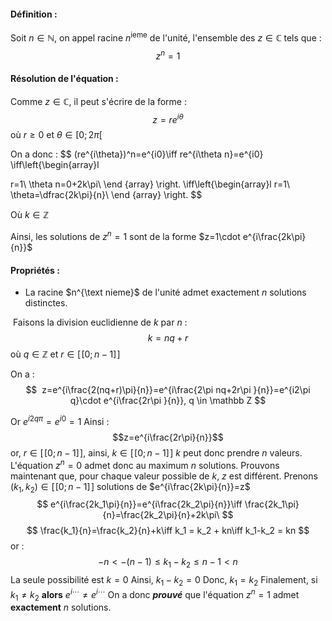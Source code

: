 #### Définition : 

Soit $n\in\mathbb N$, on appel racine $n^{\text {ieme}}$ de l'unité, l'ensemble des $z\in\mathbb C$ tels que : $$z^n=1$$

#### Résolution de l'équation :

Comme $z\in\mathbb C$, il peut s'écrire de la forme : 
$$
z=re^{i\theta}
$$ où $r\ge 0$ et $\theta\in [0;2\pi[$ 

On a donc :
$$
(re^{i\theta})^n=e^{i0}\iff re^{i\theta n}=e^{i0}
\iff\left\{\begin{array}l

r=1\\
\theta n=0+2k\pi\\
\end {array}
\right.
\iff\left\{\begin{array}l
r=1\\
\theta=\dfrac{2k\pi}{n}\\
\end {array}
\right.
$$

Où $k\in\mathbb Z$ 

Ainsi, les solutions de $z^n=1$ sont de la forme $z=1\cdot e^{i\frac{2k\pi}{n}}$
#### Propriétés :

- La racine $n^{\text nieme}$ de l'unité admet exactement $n$ solutions distinctes.

 Faisons la division euclidienne de $k$ par $n$ : 
 $$
 k=nq+r
$$où $q\in\mathbb Z$ et $r\in [\![0;n-1]\!]$ 

On a :
$$
 z=e^{i\frac{2(nq+r)\pi}{n}}=e^{i\frac{2\pi nq+2r\pi }{n}}=e^{i2\pi q}\cdot e^{i\frac{2r\pi }{n}}, q \in \mathbb Z
$$

Or $e^{i2q\pi}=e^{i0}=1$
Ainsi : $$z=e^{i\frac{2r\pi}{n}}$$or, $r\in [\![0;n-1]\!]$, ainsi, $k\in [\![0;n-1]\!]$ 
$k$ peut donc prendre $n$ valeurs.
L'équation $z^n=0$ admet donc au maximum $n$ solutions.
Prouvons maintenant que, pour chaque valeur possible de $k$, $z$ est différent.
Prenons $(k_1, k_2)\in\mathbb [\![0;n-1]\!]$ solutions de $e^{i\frac{2k\pi}{n}}=z$ 
$$
e^{i\frac{2k_1\pi}{n}}=e^{i\frac{2k_2\pi}{n}}\iff \frac{2k_1\pi}{n}=\frac{2k_2\pi}{n}+2k\pi\
$$$$
\frac{k_1}{n}=\frac{k_2}{n}+k\iff k_1 = k_2 + kn\iff k_1-k_2 = kn
$$or : 
$$
-n<-(n-1)\le k_1-k_2\le n-1<n 
$$
La seule possibilité est $k=0$ 
Ainsi, $k_1-k_2=0$ 
Donc, $k_1=k_2$ 
Finalement, si $k_1\ne k_2$ **alors** $e^{i\cdots}\ne e^{i\cdots}$ 
On a donc ***prouvé*** que l'équation $z^n=1$ admet **exactement** $n$ solutions. 